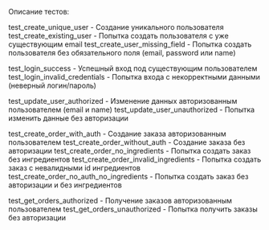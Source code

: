 Описание тестов: 

test_create_unique_user	- Создание уникального пользователя
test_create_existing_user	- Попытка создать пользователя с уже существующим email
test_create_user_missing_field	- Попытка создать пользователя без обязательного поля (email, password или name)

test_login_success	- Успешный вход под существующим пользователем
test_login_invalid_credentials	- Попытка входа с некорректными данными (неверный логин/пароль)

test_update_user_authorized	- Изменение данных авторизованным пользователем (email и name)
test_update_user_unauthorized	- Попытка изменить данные без авторизации

test_create_order_with_auth	- Создание заказа авторизованным пользователем
test_create_order_without_auth	- Создание заказа без авторизации
test_create_order_no_ingredients	- Попытка создать заказ без ингредиентов
test_create_order_invalid_ingredients	- Попытка создать заказ с невалидными id ингредиентов
test_create_order_no_auth_no_ingredients	- Попытка создать заказ без авторизации и без ингредиентов

test_get_orders_authorized -  Получение заказов авторизованным пользователем
test_get_orders_unauthorized	- Попытка получить заказы без авторизации